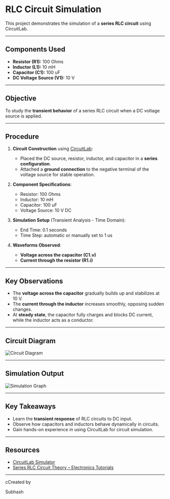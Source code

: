 # RLC Circuit Simulation

This project demonstrates the simulation of a **series RLC circuit** using CircuitLab.

---

## Components Used

- **Resistor (R1):** 100 Ohms  
- **Inductor (L1):** 10 mH  
- **Capacitor (C1):** 100 uF  
- **DC Voltage Source (V1):** 10 V

---

## Objective

To study the **transient behavior** of a series RLC circuit when a DC voltage source is applied.

---

## Procedure

1. **Circuit Construction** using [CircuitLab](https://www.circuitlab.com/editor/):

   - Placed the DC source, resistor, inductor, and capacitor in a **series configuration**.
   - Attached a **ground connection** to the negative terminal of the voltage source for stable operation.

2. **Component Specifications**:

   - Resistor: 100 Ohms  
   - Inductor: 10 mH  
   - Capacitor: 100 uF  
   - Voltage Source: 10 V DC

3. **Simulation Setup** (Transient Analysis - Time Domain):

   - End Time: 0.1 seconds  
   - Time Step: automatic or manually set to 1 us

4. **Waveforms Observed**:

   - **Voltage across the capacitor (C1.v)**  
   - **Current through the resistor (R1.i)**

---

## Key Observations

- The **voltage across the capacitor** gradually builds up and stabilizes at 10 V.  
- The **current through the inductor** increases smoothly, opposing sudden changes.  
- At **steady state**, the capacitor fully charges and blocks DC current, while the inductor acts as a conductor.

---

## Circuit Diagram

![Circuit Diagram](circuit.png)

---

## Simulation Output

![Simulation Graph](simulation.png)

---

## Key Takeaways

- Learn the **transient response** of RLC circuits to DC input.  
- Observe how capacitors and inductors behave dynamically in circuits.  
- Gain hands-on experience in using CircuitLab for circuit simulation.

---

## Resources

- [CircuitLab Simulator](https://www.circuitlab.com/editor/)  
- [Series RLC Circuit Theory – Electronics Tutorials](https://www.electronics-tutorials.ws/accircuits/series-rlc-circuit.html)

---

cCreated by

Subhash
